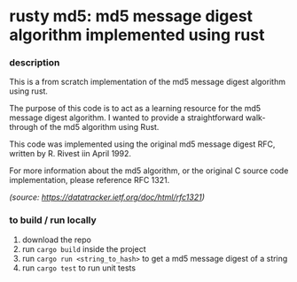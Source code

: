# rusty md5: md5 message digest algorithm implemented using rust

### description
This is a from scratch implementation of the md5 message digest algorithm using
rust. 

The purpose of this code is to act as a learning resource
for the md5 message digest algorithm. I wanted to provide
a straightforward walk-through of the md5 algorithm using
Rust.

This code was implemented using the original md5 message digest
RFC, written by R. Rivest iin April 1992.

For more information about the md5 algorithm, or the original C
source code implementation, please reference RFC 1321.

*(source: https://datatracker.ietf.org/doc/html/rfc1321)*


### to build / run locally
1. download the repo
2. run `cargo build` inside the project
3. run `cargo run <string_to_hash>` to get a md5 
   message digest of a string
4. run `cargo test` to run unit tests
